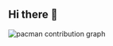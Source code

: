 ## Hi there 👋

<picture>
  <source media="(prefers-color-scheme: dark)" srcset="https://raw.githubusercontent.com/UltimateSeeSharp/UltimateSeeSharp/output/pacman-contribution-graph-dark.svg">
  <source media="(prefers-color-scheme: light)" srcset="https://raw.githubusercontent.com/UltimateSeeSharp/UltimateSeeSharp/output/pacman-contribution-graph.svg">
  <img alt="pacman contribution graph" src="https://raw.githubusercontent.com/UltimateSeeSharp/UltimateSeeSharp/output/pacman-contribution-graph.svg">
</picture>
